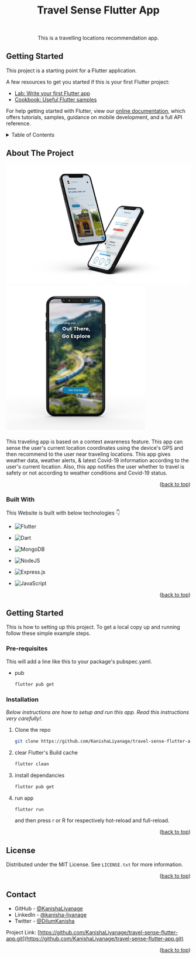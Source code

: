 <a name="readme-top"></a>

<div align="center">
  <h1 align="center">Travel Sense Flutter App</h1>
  <br />
  <p align="center">
    This is a travelling locations recommendation app.
    <br />
  </p>
</div>

## Getting Started

This project is a starting point for a Flutter application.

A few resources to get you started if this is your first Flutter project:

- [Lab: Write your first Flutter app](https://flutter.dev/docs/get-started/codelab)
- [Cookbook: Useful Flutter samples](https://flutter.dev/docs/cookbook)

For help getting started with Flutter, view our
[online documentation](https://flutter.dev/docs), which offers tutorials,
samples, guidance on mobile development, and a full API reference.

<!-- TABLE OF CONTENTS -->
<details>
  <summary>Table of Contents</summary>
  <ol>
    <li>
      <a href="#about-the-project">About The Project</a>
      <ul>
        <li><a href="#built-with">Built With</a></li>
      </ul>
    </li>
    <li>
      <a href="#getting-started">Getting Started</a>
      <ul>
        <li><a href="#prerequisites">Prerequisites</a></li>
        <li><a href="#installation">Installation</a></li>
      </ul>
    </li>
    <li><a href="#license">License</a></li>
    <li><a href="#contact">Contact</a></li>
  </ol>
</details>



<!-- ABOUT THE PROJECT -->
## About The Project

<!-- [![Product Name Screen Shot][product-screenshot]](https://example.com) -->
![Product Name Screen Shot][product-screenshot-1]
![Product Name Screen Shot][product-screenshot-2]

This traveling app is based on a context awareness feature.
This app can sense the user's current location coordinates using the device's GPS and then recommend to the user near traveling locations. This app gives weather data, weather alerts, & latest Covid-19 information according to the user's current location. Also, this app notifies the user whether to travel is safety or not according to weather conditions and Covid-19 status.

<p align="right">(<a href="#readme-top">back to top</a>)</p>


### Built With

This Website is built with below technologies :point_down:

* ![Flutter](https://img.shields.io/badge/Flutter-%2302569B.svg?style=for-the-badge&logo=Flutter&logoColor=white)

* ![Dart](https://img.shields.io/badge/dart-%230175C2.svg?style=for-the-badge&logo=dart&logoColor=white)

* ![MongoDB](https://img.shields.io/badge/MongoDB-%234ea94b.svg?style=for-the-badge&logo=mongodb&logoColor=white)

* ![NodeJS](https://img.shields.io/badge/node.js-6DA55F?style=for-the-badge&logo=node.js&logoColor=white)

* ![Express.js](https://img.shields.io/badge/express.js-%23404d59.svg?style=for-the-badge&logo=express&logoColor=%2361DAFB)

* ![JavaScript](https://img.shields.io/badge/javascript-%23323330.svg?style=for-the-badge&logo=javascript&logoColor=%23F7DF1E)

<p align="right">(<a href="#readme-top">back to top</a>)</p>


<!-- GETTING STARTED -->
## Getting Started

This is how to setting up this project.
To get a local copy up and running follow these simple example steps.

### Pre-requisites

This will add a line like this to your package's pubspec.yaml.
* pub
  ```sh
  flutter pub get
  ```

### Installation

_Below instructions are how to setup and run this app. Read this instructions very carefully!._

1. Clone the repo
   ```sh
   git clone https://github.com/KanishaLiyanage/travel-sense-flutter-app.git
   ```
2. clear Flutter's Build cache
   ```sh
   flutter clean
   ```
3. install dependancies
   ```sh
   flutter pub get
   ```
4. run app
   ```sh
   flutter run
   ```
   and then press r or R for respectively hot-reload and full-reload.

<p align="right">(<a href="#readme-top">back to top</a>)</p>


<!-- LICENSE -->
## License

Distributed under the MIT License. See `LICENSE.txt` for more information.

<p align="right">(<a href="#readme-top">back to top</a>)</p>


<!-- CONTACT -->
## Contact

* GitHub - [@KanishaLiyanage](https://github.com/KanishaLiyanage)
* LinkedIn - [@kanisha-liyanage](https://www.linkedin.com/in/kanisha-liyanage)
* Twitter - [@DilumKanisha](https://mobile.twitter.com/DilumKanisha)

Project Link: [https://github.com/KanishaLiyanage/travel-sense-flutter-app.git](https://github.com/KanishaLiyanage/travel-sense-flutter-app.git)

<p align="right">(<a href="#readme-top">back to top</a>)</p>



<!-- MARKDOWN LINKS & IMAGES -->
<!-- https://www.markdownguide.org/basic-syntax/#reference-style-links -->
[product-screenshot-1]: images/screenshot1.png
[product-screenshot-2]: images/screenshot2.png
